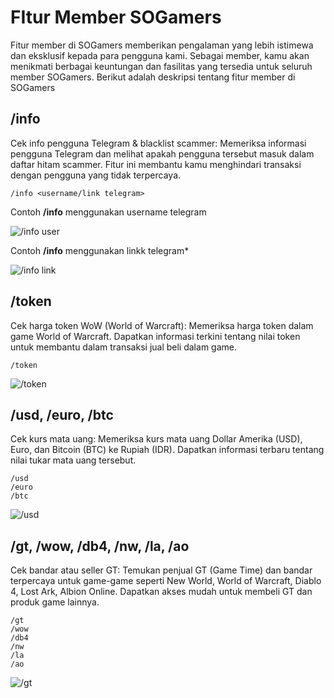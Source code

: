 # FItur Member SOGamers
Fitur member di SOGamers memberikan pengalaman yang lebih istimewa dan eksklusif kepada para pengguna kami. Sebagai member, kamu akan menikmati berbagai keuntungan dan fasilitas yang tersedia untuk seluruh member SOGamers. Berikut adalah deskripsi tentang fitur member di SOGamers

## /info

Cek info pengguna Telegram & blacklist scammer: Memeriksa informasi pengguna Telegram dan melihat apakah pengguna tersebut masuk dalam daftar hitam scammer. Fitur ini membantu kamu menghindari transaksi dengan pengguna yang tidak terpercaya.

```
/info <username/link telegram>
```

Contoh **/info** menggunakan username telegram

![/info user](https://cdn.discordapp.com/attachments/1119912192750395483/1126298437277712424/info_user.gif)

Contoh **/info** menggunakan linkk telegram*

![/info link](https://cdn.discordapp.com/attachments/1119912192750395483/1126298437676183643/info_link.gif)

## /token

Cek harga token WoW (World of Warcraft): Memeriksa harga token dalam game World of Warcraft. Dapatkan informasi terkini tentang nilai token untuk membantu dalam transaksi jual beli dalam game.

```
/token
```

![/token](https://cdn.discordapp.com/attachments/1119912192750395483/1126302766009167933/cek_token.gif)


## /usd, /euro, /btc

Cek kurs mata uang: Memeriksa kurs mata uang Dollar Amerika (USD), Euro, dan Bitcoin (BTC) ke Rupiah (IDR). Dapatkan informasi terbaru tentang nilai tukar mata uang tersebut.

```
/usd
/euro
/btc
```

![/usd](https://cdn.discordapp.com/attachments/1119912192750395483/1126305275129897110/usd.gif)


## /gt, /wow, /db4, /nw, /la, /ao 

Cek bandar atau seller GT: Temukan penjual GT (Game Time) dan bandar terpercaya untuk game-game seperti New World, World of Warcraft, Diablo 4, Lost Ark, Albion Online. Dapatkan akses mudah untuk membeli GT dan produk game lainnya.

```
/gt
/wow
/db4
/nw
/la
/ao
```

![/gt](https://cdn.discordapp.com/attachments/1119912192750395483/1126308617201668107/gt.gif)

